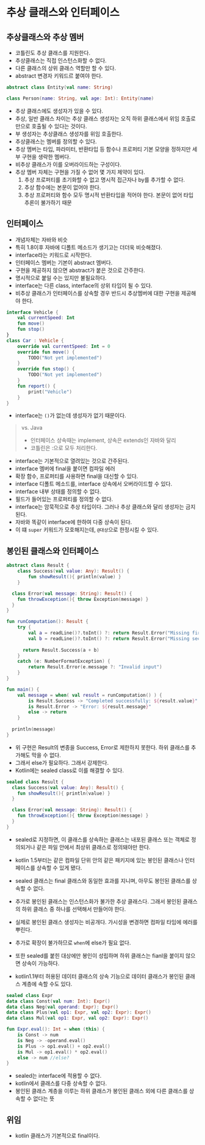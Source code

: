 # 추상 클래스와 인터페이스

## 추상클래스와 추상 멤버
- 코틀린도 추상 클래스를 지원한다.
- 추상클래스는 직접 인스턴스화할 수 없다.
- 다른 클래스의 상위 클래스 역할만 할 수 있다.
- abstract 변경자 키워드르 붙여야 한다.

````kotlin
abstract class Entity(val name: String)

class Person(name: String, val age: Int): Entity(name)
````
- 추상 클래스에도 생성자가 있을 수 있다.
- 추상, 일반 클래스 차이는 추상 클래스 생성자는 오직 하위 클래스에서 위임 호출로만으로 호출될 수 있다는 것이다.
- 부 생성자는 추상클래스 생성자를 위임 호출한다.
- 추상클래스는 멤버를 정의할 수 있다.
- 추상 멤버는 타입, 파라미터, 반환타입 등 함수나 프로퍼티 기본 모양을 정하지만 세부 구현을 생략한 멤버다.
- 비추상 클래스가 이를 오버라이드하는 구성이다.
- 추상 멤버 자체는 구현을 가질 수 없어 몇 가지 제약이 있다.
  1. 추상 프로퍼티를 초기화할 수 없고 명시적 접근자나 by를 추가할 수 없다. 
  2. 추상 함수에는 본문이 없어야 한다.
  3. 추상 프로퍼티와 함수 모두 명시적 반환타입을 적어야 한다. 본문이 없어 타입 추론이 불가하기 때문

## 인터페이스
- 개념자체는 자바와 비슷
- 특히 1.8이후 자바에 디폴트 메소드가 생기고는 더더욱 비슷해졌다.
- interface라는 키워드로 시작한다.
- 인터페이스 멤버는 기본이 abstract 멤버다.
- 구현을 제공하지 않으면 abstract가 붙은 것으로 간주한다.
- 명시적으로 붙일 수는 있지만 불필요하다.
- interface는 다른 class, interface의 상위 타입이 될 수 있다.
- 비추상 클래스가 인터페이스를 상속할 경우 반드시 추상멤버에 대한 구현을 제공해야 한다.

````kotlin
interface Vehicle {
    val currentSpeed: Int
    fun move()
    fun stop()
}
class Car : Vehicle {
    override val currentSpeed: Int = 0
    override fun move() {
        TODO("Not yet implemented")
    }
    override fun stop() {
        TODO("Not yet implemented")
    }
    fun report() {
        print("Vehicle")
    }
}
````
- interface는 `()`가 없는데 생성자가 없기 때문이다.

> vs. Java
> - 인터페이스 상속때는 implement, 상속은 extends인 자바와 달리
> - 코틀린은 :으로 모두 처리한다. 

- interface는 기본적으로 열려있는 것으로 간주된다.
- interface 멤버에 final을 붙이면 컴파일 에러
- 확장 함수, 프로퍼티를 사용하면 final을 대신할 수 있다.
- interface 디폴트 메소드를, interface 상속에서 오버라이드할 수 있다.
- interface 내부 상태를 정의할 수 없다.
- 필드가 들어있는 프로퍼티를 정의할 수 없다.
- interface는 암묵적으로 추상 타입이다. 그러나 추상 클래스와 달리 생성자는 금지된다.
- 자바와 똑같이 interface에 한하여 다중 상속이 된다.
- 이 떄 `super` 키워드가 모호해지는데, `@대상`으로 한정시킬 수 있다.

## 봉인된 클래스와 인터페이스
```kotlin
abstract class Result {
    class Success(val value: Any): Result() {
        fun showResult(){ println(value) }
    }

  class Error(val message: String): Result() {
    fun throwException(){ throw Exception(message) }
  }
}

fun runComputation(): Result {
    try {
        val a = readLine()?.toInt() ?: return Result.Error("Missing first argument")
        val b = readLine()?.toInt() ?: return Result.Error("Missing second argument")
      
      return Result.Success(a + b)
    }
    catch (e: NumberFormatException) {
        return Result.Error(e.message ?: "Invalid input")
    }
}

fun main() {
    val message = when( val result = runComputation() ) {
        is Result.Success -> "Completed successfully: ${result.value}"
        is Result.Error -> "Error: ${result.message}"
        else -> return
    }
  
  println(message)
}
```

- 위 구현은 Result의 변종을 Success, Error로 제한하지 못한다. 하위 클래스를 추가해도 막을 수 없다. 
- 그래서 else가 필요하다. 그래서 강제한다.
- Kotlin에는 sealed class로 이를 해결할 수 있다.

```kotlin
sealed class Result {
  class Success(val value: Any): Result() {
    fun showResult(){ println(value) }
  }

  class Error(val message: String): Result() {
    fun throwException(){ throw Exception(message) }
  }
}
```

- sealed로 지정하면, 이 클래스를 상속하는 클래스는 내포된 클래스 또는 객체로 정의되거나 같은 파일 안에서 최상위 클래스로 정의돼야만 한다.
- kotlin 1.5부터는 같은 컴파일 단위 안의 같은 패키지에 있는 봉인된 클래스나 인터페이스를 상속할 수 있게 됐다.
- sealed 클래스는 final 클래스와 동일한 효과를 지니며, 아무도 봉인된 클래스를 상속할 수 없다.
- 추가로 봉인된 클래스는 인스턴스화가 불가한 추상 클래스다. 그래서 봉인된 클래스의 하위 클래스 중 하나를 선택해서 만들어야 한다.
- 실제로 봉인된 클래스 생성자는 비공개다. 가시성을 변경하면 컴파일 타임에 에러를 뿌린다.
- 추가로 확장이 불가하므로 `when`에 else가 필요 없다.
- 또한 sealed를 붙힌 대상에만 봉인이 성립하며 하위 클래스는 fianl을 붙이지 않으면 상속이 가능하다.

- kotlin1.1부터 허용된 데이터 클래스의 상속 기능으로 데이터 클래스가 봉인된 클래스 계층에 속할 수도 있다.
```kotlin
sealed class Expr
data class Const(val num: Int): Expr()
data class Neg(val operand: Expr): Expr()
data class Plus(val op1: Expr, val op2: Expr): Expr()
data class Mul(val op1: Expr, val op2: Expr): Expr()

fun Expr.eval(): Int = when (this) {
    is Const -> num
    is Neg -> -operand.eval()
    is Plus -> op1.eval() + op2.eval()
    is Mul -> op1.eval() * op2.eval()
    else -> num //else?
}
```

- sealed는 interface에 적용할 수 없다.
- kotlin에서 클래스를 다중 상속할 수 없다.
- 봉인된 클래스 계층을 이루는 하위 클래스가 봉인된 클래스 외에 다른 클래스를 상속할 수 없다는 뜻


## 위임
- kotlin 클래스가 기본적으로 final이다.